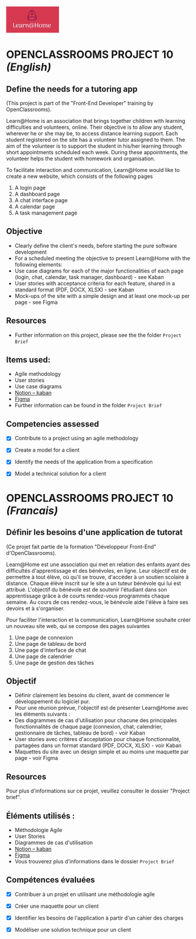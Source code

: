 ![Learn@Home](logo.jpg)

# OPENCLASSROOMS PROJECT 10 *(English)*

## Define the needs for a tutoring app

(This project is part of the "Front-End Developer" training by OpenClassrooms).

Learn@Home is an association that brings together children with learning difficulties and volunteers, online. Their objective is to allow any student, wherever he or she may be, to access distance learning support.
Each student registered on the site has a volunteer tutor assigned to them. The aim of the volunteer is to support the student in his/her learning through short appointments scheduled each week. During these appointments, the volunteer helps the student with homework and organisation.

To facilitate interaction and communication, Learn@Home would like to create a new website, which consists of the following pages
1. A login page
2. A dashboard page
3. A chat interface page
4. A calendar page
5. A task management page

## Objective
- Clearly define the client's needs, before starting the pure software development
- For a scheduled meeting the objective to present Learn@Home with the following elements:
- Use case diagrams for each of the major functionalities of each page (login, chat, calendar, task manager, dashboard) - see Kaban
- User stories with acceptance criteria for each feature, shared in a standard format (PDF, DOCX, XLSX) - see Kaban
- Mock-ups of the site with a simple design and at least one mock-up per page - see Figma

## Resources
- Further information on this project, please see the the folder `Project Brief`


## Items used: 

-	Agile methodology
-	User stories
-	Use case diagrams
-	[Notion – kaban](https://www.notion.so/Dev4U-projet-Learn-Home-26d86bc3a73e4cdaa3c43d9c1effd808)
-	[Figma](https://www.figma.com/file/K8QF42xb6EzUyqDOvKHAXW/Learn-at-home)
- Further information can be found in  the folder `Project Brief`

## Competencies assessed

- [x] Contribute to a project using an agile methodology
- [x]	Create a model for a client
- [x]	Identify the needs of the application from a specification
- [x]	Model a technical solution for a client



# OPENCLASSROOMS PROJECT 10 *(Francais)*

## Définir les besoins d'une application de tutorat

(Ce projet fait partie de la formation "Développeur Front-End" d'OpenClassrooms).

Learn@Home est une association qui met en relation des enfants ayant des difficultés d'apprentissage et des bénévoles, en ligne. Leur objectif est de permettre à tout élève, où qu'il se trouve, d'accéder à un soutien scolaire à distance.
Chaque élève inscrit sur le site a un tuteur bénévole qui lui est attribué. L'objectif du bénévole est de soutenir l'étudiant dans son apprentissage grâce à de courts rendez-vous programmés chaque semaine. Au cours de ces rendez-vous, le bénévole aide l'élève à faire ses devoirs et à s'organiser.

Pour faciliter l'interaction et la communication, Learn@Home souhaite créer un nouveau site web, qui se compose des pages suivantes
1. Une page de connexion
2. Une page de tableau de bord
3. Une page d'interface de chat
4. Une page de calendrier
5. Une page de gestion des tâches

## Objectif
- Définir clairement les besoins du client, avant de commencer le développement du logiciel pur.
- Pour une réunion prévue, l'objectif est de présenter Learn@Home avec les éléments suivants :
- Des diagrammes de cas d'utilisation pour chacune des principales fonctionnalités de chaque page (connexion, chat, calendrier, gestionnaire de tâches, tableau de bord) - voir Kaban
- User stories avec critères d'acceptation pour chaque fonctionnalité, partagées dans un format standard (PDF, DOCX, XLSX) - voir Kaban
- Maquettes du site avec un design simple et au moins une maquette par page - voir Figma

## Resources
Pour plus d'informations  sur ce projet, veuillez consulter le dossier "Project brief".


## Éléments utilisés : 

- Méthodologie Agile
-	User Stories
-	Diagrammes de cas d'utilisation
-	[Notion – kaban](https://www.notion.so/Dev4U-projet-Learn-Home-26d86bc3a73e4cdaa3c43d9c1effd808)
-	[Figma](https://www.figma.com/file/K8QF42xb6EzUyqDOvKHAXW/Learn-at-home)
- Vous trouverez plus d'informations dans le dossier `Project Brief`

## Compétences évaluées

- [x]	Contribuer à un projet en utilisant une méthodologie agile
- [x]	Créer une maquette pour un client
- [x]	Identifier les besoins de l'application à partir d'un cahier des charges
- [x]	Modéliser une solution technique pour un client

